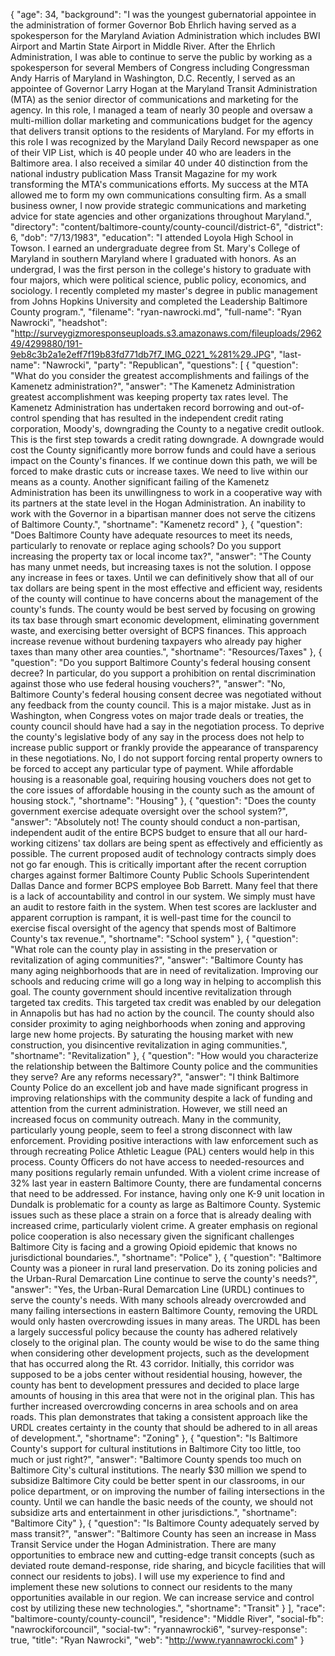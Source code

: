{
  "age": 34,
  "background": "I was the youngest gubernatorial appointee in the administration of former Governor Bob Ehrlich having served as a spokesperson for the Maryland Aviation Administration which includes BWI Airport and Martin State Airport in Middle River. After the Ehrlich Administration, I was able to continue to serve the public by working as a spokesperson for several Members of Congress including Congressman Andy Harris of Maryland in Washington, D.C. Recently, I served as an appointee of Governor Larry Hogan at the Maryland Transit Administration (MTA) as the senior director of communications and marketing for the agency. In this role, I managed a team of nearly 30 people and oversaw a multi-million dollar marketing and communications budget for the agency that delivers transit options to the residents of Maryland. For my efforts in this role I was recognized by the Maryland Daily Record newspaper as one of their VIP List, which is 40 people under 40 who are leaders in the Baltimore area. I also received a similar 40 under 40 distinction from the national industry publication Mass Transit Magazine for my work transforming the MTA's communications efforts. My success at the MTA allowed me to form my own communications consulting firm. As a small business owner, I now provide strategic communications and marketing advice for state agencies and other organizations throughout Maryland.",
  "directory": "content/baltimore-county/county-council/district-6",
  "district": 6,
  "dob": "7/13/1983",
  "education": "I attended Loyola High School in Towson. I earned an undergraduate degree from St. Mary's College of Maryland in southern Maryland where I graduated with honors. As an undergrad, I was the first person in the college's history to graduate with four majors, which were political science, public policy, economics, and sociology. I recently completed my master's degree in public management from Johns Hopkins University and completed the Leadership Baltimore County program.",
  "filename": "ryan-nawrocki.md",
  "full-name": "Ryan Nawrocki",
  "headshot": "http://surveygizmoresponseuploads.s3.amazonaws.com/fileuploads/296249/4299880/191-9eb8c3b2a1e2eff7f19b83fd771db7f7_IMG_0221_%281%29.JPG",
  "last-name": "Nawrocki",
  "party": "Republican",
  "questions": [
    {
      "question": "What do you consider the greatest accomplishments and failings of the Kamenetz administration?",
      "answer": "The Kamenetz Administration greatest accomplishment was keeping property tax rates level. The Kamenetz Administration has undertaken record borrowing and out-of-control spending that has resulted in the independent credit rating corporation, Moody's, downgrading the County to a negative credit outlook. This is the first step towards a credit rating downgrade. A downgrade would cost the County significantly more borrow funds and could have a serious impact on the County's finances. If we continue down this path, we will be forced to make drastic cuts or increase taxes. We need to live within our means as a county. Another significant failing of the Kamenetz Administration has been its unwillingness to work in a cooperative way with its partners at the state level in the Hogan Administration. An inability to work with the Governor in a bipartisan manner does not serve the citizens of Baltimore County.",
      "shortname": "Kamenetz record"
    },
    {
      "question": "Does Baltimore County have adequate resources to meet its needs, particularly to renovate or replace aging schools? Do you support increasing the property tax or local income tax?",
      "answer": "The County has many unmet needs, but increasing taxes is not the solution. I oppose any increase in fees or taxes. Until we can definitively show that all of our tax dollars are being spent in the most effective and efficient way, residents of the county will continue to have concerns about the management of the county's funds. The county would be best served by focusing on growing its tax base through smart economic development, eliminating government waste, and exercising better oversight of BCPS finances. This approach increase revenue without burdening taxpayers who already pay higher taxes than many other area counties.",
      "shortname": "Resources/Taxes"
    },
    {
      "question": "Do you support Baltimore County's federal housing consent decree? In particular, do you support a prohibition on rental discrimination against those who use federal housing vouchers?",
      "answer": "No, Baltimore County's federal housing consent decree was negotiated without any feedback from the county council. This is a major mistake. Just as in Washington, when Congress votes on major trade deals or treaties, the county council should have had a say in the negotiation process. To deprive the county's legislative body of any say in the process does not help to increase public support or frankly provide the appearance of transparency in these negotiations. No, I do not support forcing rental property owners to be forced to accept any particular type of payment. While affordable housing is a reasonable goal, requiring housing vouchers does not get to the core issues of affordable housing in the county such as the amount of housing stock.",
      "shortname": "Housing"
    },
    {
      "question": "Does the county government exercise adequate oversight over the school system?",
      "answer": "Absolutely not! The county should conduct a non-partisan, independent audit of the entire BCPS budget to ensure that all our hard-working citizens' tax dollars are being spent as effectively and efficiently as possible. The current proposed audit of technology contracts simply does not go far enough. This is critically important after the recent corruption charges against former Baltimore County Public Schools Superintendent Dallas Dance and former BCPS employee Bob Barrett. Many feel that there is a lack of accountability and control in our system. We simply must have an audit to restore faith in the system. When test scores are lackluster and apparent corruption is rampant, it is well-past time for the council to exercise fiscal oversight of the agency that spends most of Baltimore County's tax revenue.",
      "shortname": "School system"
    },
    {
      "question": "What role can the county play in assisting in the preservation or revitalization of aging communities?",
      "answer": "Baltimore County has many aging neighborhoods that are in need of revitalization. Improving our schools and reducing crime will go a long way in helping to accomplish this goal. The county government should incentive revitalization through targeted tax credits. This targeted tax credit was enabled by our delegation in Annapolis but has had no action by the council. The county should also consider proximity to aging neighborhoods when zoning and approving large new home projects. By saturating the housing market with new construction, you disincentive revitalization in aging communities.",
      "shortname": "Revitalization"
    },
    {
      "question": "How would you characterize the relationship between the Baltimore County police and the communities they serve? Are any reforms necessary?",
      "answer": "I think Baltimore County Police do an excellent job and have made significant progress in improving relationships with the community despite a lack of funding and attention from the current administration. However, we still need an increased focus on community outreach. Many in the community, particularly young people, seem to feel a strong disconnect with law enforcement. Providing positive interactions with law enforcement such as through recreating Police Athletic League (PAL) centers would help in this process. County Officers do not have access to needed-resources and many positions regularly remain unfunded. With a violent crime increase of 32% last year in eastern Baltimore County, there are fundamental concerns that need to be addressed. For instance, having only one K-9 unit location in Dundalk is problematic for a county as large as Baltimore County. Systemic issues such as these place a strain on a force that is already dealing with increased crime, particularly violent crime. A greater emphasis on regional police cooperation is also necessary given the significant challenges Baltimore City is facing and a growing Opioid epidemic that knows no jurisdictional boundaries.",
      "shortname": "Police"
    },
    {
      "question": "Baltimore County was a pioneer in rural land preservation. Do its zoning policies and the Urban-Rural Demarcation Line continue to serve the county's needs?",
      "answer": "Yes, the Urban-Rural Demarcation Line (URDL) continues to serve the county's needs. With many schools already overcrowded and many failing intersections in eastern Baltimore County, removing the URDL would only hasten overcrowding issues in many areas. The URDL has been a largely successful policy because the county has adhered relatively closely to the original plan. The county would be wise to do the same thing when considering other development projects, such as the development that has occurred along the Rt. 43 corridor. Initially, this corridor was supposed to be a jobs center without residential housing, however, the county has bent to development pressures and decided to place large amounts of housing in this area that were not in the original plan. This has further increased overcrowding concerns in area schools and on area roads. This plan demonstrates that taking a consistent approach like the URDL creates certainty in the county that should be adhered to in all areas of development.",
      "shortname": "Zoning"
    },
    {
      "question": "Is Baltimore County's support for cultural institutions in Baltimore City too little, too much or just right?",
      "answer": "Baltimore County spends too much on Baltimore City's cultural institutions. The nearly $30 million we spend to subsidize Baltimore City could be better spent in our classrooms, in our police department, or on improving the number of failing intersections in the county. Until we can handle the basic needs of the county, we should not subsidize arts and entertainment in other jurisdictions.",
      "shortname": "Baltimore City"
    },
    {
      "question": "Is Baltimore County adequately served by mass transit?",
      "answer": "Baltimore County has seen an increase in Mass Transit Service under the Hogan Administration. There are many opportunities to embrace new and cutting-edge transit concepts (such as deviated route demand-response, ride sharing, and bicycle facilities that will connect our residents to jobs). I will use my experience to find and implement these new solutions to connect our residents to the many opportunities available in our region. We can increase service and control cost by utilizing these new technologies.",
      "shortname": "Transit"
    }
  ],
  "race": "baltimore-county/county-council",
  "residence": "Middle River",
  "social-fb": "nawrockiforcouncil",
  "social-tw": "ryannawrocki6",
  "survey-response": true,
  "title": "Ryan Nawrocki",
  "web": "http://www.ryannawrocki.com"
}
